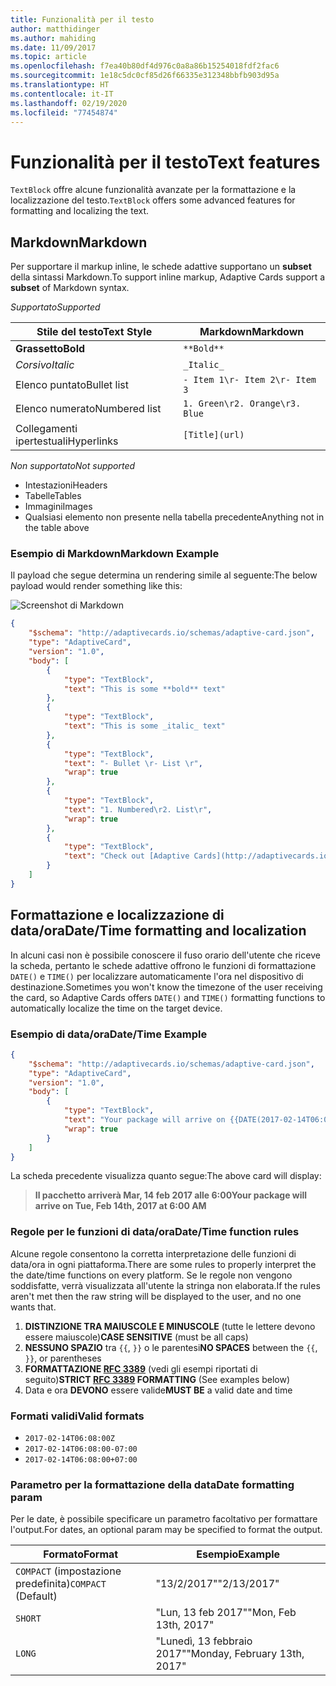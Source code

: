 ```yaml
---
title: Funzionalità per il testo
author: matthidinger
ms.author: mahiding
ms.date: 11/09/2017
ms.topic: article
ms.openlocfilehash: f7ea40b80df4d976c0a8a86b15254018fdf2fac6
ms.sourcegitcommit: 1e18c5dc0cf85d26f66335e312348bbfb903d95a
ms.translationtype: HT
ms.contentlocale: it-IT
ms.lasthandoff: 02/19/2020
ms.locfileid: "77454874"
---
```

# <a name="text-features"></a><span data-ttu-id="52c0c-102">Funzionalità per il testo</span><span class="sxs-lookup"><span data-stu-id="52c0c-102">Text features</span></span>

<span data-ttu-id="52c0c-103">`TextBlock` offre alcune funzionalità avanzate per la formattazione e la localizzazione del testo.</span><span class="sxs-lookup"><span data-stu-id="52c0c-103">`TextBlock` offers some advanced features for formatting and localizing the text.</span></span>

## <a name="markdown"></a><span data-ttu-id="52c0c-104">Markdown</span><span class="sxs-lookup"><span data-stu-id="52c0c-104">Markdown</span></span>
<span data-ttu-id="52c0c-105">Per supportare il markup inline, le schede adattive supportano un **subset** della sintassi Markdown.</span><span class="sxs-lookup"><span data-stu-id="52c0c-105">To support inline markup, Adaptive Cards support a **subset** of Markdown syntax.</span></span>

<span data-ttu-id="52c0c-106">_Supportato_</span><span class="sxs-lookup"><span data-stu-id="52c0c-106">_Supported_</span></span>

| <span data-ttu-id="52c0c-107">Stile del testo</span><span class="sxs-lookup"><span data-stu-id="52c0c-107">Text Style</span></span>      | <span data-ttu-id="52c0c-108">Markdown</span><span class="sxs-lookup"><span data-stu-id="52c0c-108">Markdown</span></span> |
|-----------------|-----|
| <span data-ttu-id="52c0c-109">**Grassetto**</span><span class="sxs-lookup"><span data-stu-id="52c0c-109">**Bold**</span></span>        | ```**Bold**``` |
| <span data-ttu-id="52c0c-110">_Corsivo_</span><span class="sxs-lookup"><span data-stu-id="52c0c-110">_Italic_</span></span>        | ```_Italic_``` |
| <span data-ttu-id="52c0c-111">Elenco puntato</span><span class="sxs-lookup"><span data-stu-id="52c0c-111">Bullet list</span></span>     | ```- Item 1\r- Item 2\r- Item 3``` | 
| <span data-ttu-id="52c0c-112">Elenco numerato</span><span class="sxs-lookup"><span data-stu-id="52c0c-112">Numbered list</span></span>   | ```1. Green\r2. Orange\r3. Blue``` |
| <span data-ttu-id="52c0c-113">Collegamenti ipertestuali</span><span class="sxs-lookup"><span data-stu-id="52c0c-113">Hyperlinks</span></span>      | ```[Title](url)``` |

<span data-ttu-id="52c0c-114">_Non supportato_</span><span class="sxs-lookup"><span data-stu-id="52c0c-114">_Not supported_</span></span>

* <span data-ttu-id="52c0c-115">Intestazioni</span><span class="sxs-lookup"><span data-stu-id="52c0c-115">Headers</span></span>
* <span data-ttu-id="52c0c-116">Tabelle</span><span class="sxs-lookup"><span data-stu-id="52c0c-116">Tables</span></span>
* <span data-ttu-id="52c0c-117">Immagini</span><span class="sxs-lookup"><span data-stu-id="52c0c-117">Images</span></span>
* <span data-ttu-id="52c0c-118">Qualsiasi elemento non presente nella tabella precedente</span><span class="sxs-lookup"><span data-stu-id="52c0c-118">Anything not in the table above</span></span>

### <a name="markdown-example"></a><span data-ttu-id="52c0c-119">Esempio di Markdown</span><span class="sxs-lookup"><span data-stu-id="52c0c-119">Markdown Example</span></span>

<span data-ttu-id="52c0c-120">Il payload che segue determina un rendering simile al seguente:</span><span class="sxs-lookup"><span data-stu-id="52c0c-120">The below payload would render something like this:</span></span>

![Screenshot di Markdown](media/text-features/markdown.png)

```json
{
    "$schema": "http://adaptivecards.io/schemas/adaptive-card.json",
    "type": "AdaptiveCard",
    "version": "1.0",
    "body": [
        {
            "type": "TextBlock",
            "text": "This is some **bold** text"
        },
        {
            "type": "TextBlock",
            "text": "This is some _italic_ text"
        },
        {
            "type": "TextBlock",
            "text": "- Bullet \r- List \r",
            "wrap": true
        },
        {
            "type": "TextBlock",
            "text": "1. Numbered\r2. List\r",
            "wrap": true
        },
        {
            "type": "TextBlock",
            "text": "Check out [Adaptive Cards](http://adaptivecards.io)"
        }
    ]
}
```

## <a name="datetime-formatting-and-localization"></a><span data-ttu-id="52c0c-122">Formattazione e localizzazione di data/ora</span><span class="sxs-lookup"><span data-stu-id="52c0c-122">Date/Time formatting and localization</span></span>

<span data-ttu-id="52c0c-123">In alcuni casi non è possibile conoscere il fuso orario dell'utente che riceve la scheda, pertanto le schede adattive offrono le funzioni di formattazione `DATE()` e `TIME()` per localizzare automaticamente l'ora nel dispositivo di destinazione.</span><span class="sxs-lookup"><span data-stu-id="52c0c-123">Sometimes you won't know the timezone of the user receiving the card, so Adaptive Cards offers `DATE()` and `TIME()` formatting functions to automatically localize the time on the target device.</span></span>

### <a name="datetime-example"></a><span data-ttu-id="52c0c-124">Esempio di data/ora</span><span class="sxs-lookup"><span data-stu-id="52c0c-124">Date/Time Example</span></span>

```json
{
    "$schema": "http://adaptivecards.io/schemas/adaptive-card.json",
    "type": "AdaptiveCard",
    "version": "1.0",
    "body": [
        {
            "type": "TextBlock",
            "text": "Your package will arrive on {{DATE(2017-02-14T06:00:00Z, SHORT)}} at {{TIME(2017-02-14T06:00:00Z)}}",
            "wrap": true
        }
    ]
}
```

<span data-ttu-id="52c0c-125">La scheda precedente visualizza quanto segue:</span><span class="sxs-lookup"><span data-stu-id="52c0c-125">The above card will display:</span></span> 

> <span data-ttu-id="52c0c-126">**Il pacchetto arriverà Mar, 14 feb 2017 alle 6:00**</span><span class="sxs-lookup"><span data-stu-id="52c0c-126">**Your package will arrive on Tue, Feb 14th, 2017 at 6:00 AM**</span></span>

### <a name="datetime-function-rules"></a><span data-ttu-id="52c0c-127">Regole per le funzioni di data/ora</span><span class="sxs-lookup"><span data-stu-id="52c0c-127">Date/Time function rules</span></span>

<span data-ttu-id="52c0c-128">Alcune regole consentono la corretta interpretazione delle funzioni di data/ora in ogni piattaforma.</span><span class="sxs-lookup"><span data-stu-id="52c0c-128">There are some rules to properly interpret the the date/time functions on every platform.</span></span> <span data-ttu-id="52c0c-129">Se le regole non vengono soddisfatte, verrà visualizzata all'utente la stringa non elaborata.</span><span class="sxs-lookup"><span data-stu-id="52c0c-129">If the rules aren't met then the raw string will be displayed to the user, and no one wants that.</span></span>

1. <span data-ttu-id="52c0c-130">**DISTINZIONE TRA MAIUSCOLE E MINUSCOLE** (tutte le lettere devono essere maiuscole)</span><span class="sxs-lookup"><span data-stu-id="52c0c-130">**CASE SENSITIVE** (must be all caps)</span></span>
1. <span data-ttu-id="52c0c-131">**NESSUNO SPAZIO** tra `{{`, `}}` o le parentesi</span><span class="sxs-lookup"><span data-stu-id="52c0c-131">**NO SPACES** between the `{{`, `}}`, or parentheses</span></span>
1. <span data-ttu-id="52c0c-132">**FORMATTAZIONE [RFC 3389](https://tools.ietf.org/html/rfc3339)** (vedi gli esempi riportati di seguito)</span><span class="sxs-lookup"><span data-stu-id="52c0c-132">**STRICT [RFC 3389](https://tools.ietf.org/html/rfc3339) FORMATTING** (See examples below)</span></span>
1. <span data-ttu-id="52c0c-133">Data e ora **DEVONO** essere valide</span><span class="sxs-lookup"><span data-stu-id="52c0c-133">**MUST BE** a valid date and time</span></span>

### <a name="valid-formats"></a><span data-ttu-id="52c0c-134">Formati validi</span><span class="sxs-lookup"><span data-stu-id="52c0c-134">Valid formats</span></span>

* `2017-02-14T06:08:00Z`
* `2017-02-14T06:08:00-07:00`
* `2017-02-14T06:08:00+07:00`

### <a name="date-formatting-param"></a><span data-ttu-id="52c0c-135">Parametro per la formattazione della data</span><span class="sxs-lookup"><span data-stu-id="52c0c-135">Date formatting param</span></span>

<span data-ttu-id="52c0c-136">Per le date, è possibile specificare un parametro facoltativo per formattare l'output.</span><span class="sxs-lookup"><span data-stu-id="52c0c-136">For dates, an optional param may be specified to format the output.</span></span>


|       <span data-ttu-id="52c0c-137">Formato</span><span class="sxs-lookup"><span data-stu-id="52c0c-137">Format</span></span>        |            <span data-ttu-id="52c0c-138">Esempio</span><span class="sxs-lookup"><span data-stu-id="52c0c-138">Example</span></span>            |
|---------------------|-------------------------------|
| <span data-ttu-id="52c0c-139">`COMPACT` (impostazione predefinita)</span><span class="sxs-lookup"><span data-stu-id="52c0c-139">`COMPACT` (Default)</span></span> |          <span data-ttu-id="52c0c-140">"13/2/2017"</span><span class="sxs-lookup"><span data-stu-id="52c0c-140">"2/13/2017"</span></span>          |
|       `SHORT`       |     <span data-ttu-id="52c0c-141">"Lun, 13 feb 2017"</span><span class="sxs-lookup"><span data-stu-id="52c0c-141">"Mon, Feb 13th, 2017"</span></span>     |
|       `LONG`        | <span data-ttu-id="52c0c-142">"Lunedì, 13 febbraio 2017"</span><span class="sxs-lookup"><span data-stu-id="52c0c-142">"Monday, February 13th, 2017"</span></span> |

